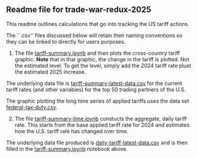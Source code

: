 ## Readme file for trade-war-redux-2025 

This readme outlines calculations that go into tracking the US tariff actions. 

The ``.csv'' files discussed below will retain their naming conventions so they can be linked to directly for users purposes.

1. The file [tariff-summary.ipynb](tariff-summary.ipynb) and then plots the cross-country tariff graphic. **Note** that in that graphic, the change in the tariff is plotted. Not the estimated level. To get the level, simply add the 2024 tariff rate plust the estimated 2025 increase. 

The underlying data file is [tariff-summary-latest-data.csv](tariff-summary-latest-data.csv) for the current tariff rates (and other variables) for the top 50 trading partners of the U.S. 

The graphic plotting the long time series of applied tariffs uses the data set [federal-tax-duty.csv](federal-tax-duty.csv).

2. The file [tariff-summary-time.ipynb](tariff-summary-time.ipynb) constucts the aggregate, daily tariff rate. This starts from the base applied tariff rate for 2024 and estimates how the U.S. tariff rate has changed over time. 

The underlying data file produced is [daily-tariff-latest-data.csv](daily-tariff-latest-data.csv) and is then filled in the [tariff-summary.ipynb](tariff-summary.ipynb) notebook above.

